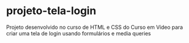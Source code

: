 # projeto-tela-login
 Projeto desenvolvido no curso de HTML e CSS do Curso em Vídeo para criar uma tela de login usando formulários e media queries
